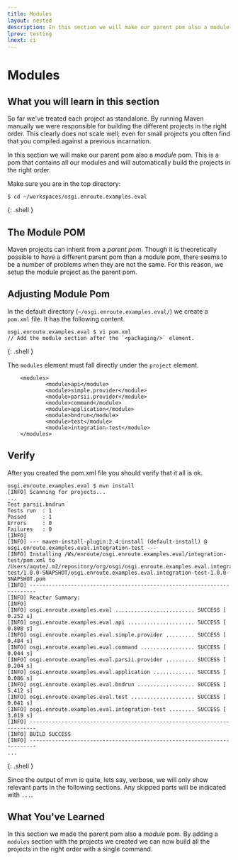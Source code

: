 ```yaml
---
title: Modules
layout: nested
description: In this section we will make our parent pom also a module pom
lprev: testing
lnext: ci
---
```

# Modules

## What you will learn in this section

So far we've treated each project as standalone. By running Maven manually we
were responsible for building the different projects in the right order. This
clearly does not scale well; even for small projects you often find that you
compiled against a previous incarnation. 

In this section we will make our parent pom also a _module_ pom. This is a pom
that contains all our modules and will automatically build the projects in the
right order. 

Make sure you are in the top directory:

	$ cd ~/workspaces/osgi.enroute.examples.eval
{: .shell }

## The Module POM

Maven projects can inherit from a _parent pom_. Though it is theoretically
possible to have a different parent pom than a module pom, there seems to be a number
of problems when they are not the same. For this reason, we setup the 
module project as the parent pom.  

## Adjusting Module Pom

In the default directory (`~/osgi.enroute.examples.eval/`) we create a `pom.xml`
file. It has the following content.

	osgi.enroute.examples.eval $ vi pom.xml
	// Add the module section after the `<packaging/>` element.
{: .shell } 

The `modules` element must fall directly under the `project` element.
	
		<modules>
				<module>api</module>
				<module>simple.provider</module>
				<module>parsii.provider</module>
				<module>command</module>
				<module>application</module>
				<module>bndrun</module>
				<module>test</module>
				<module>integration-test</module>
		</modules>


## Verify

After you created the pom.xml file you should verify that it all is ok.

	osgi.enroute.examples.eval $ mvn install
	[INFO] Scanning for projects...
	...
	Test parsii.bndrun
	Tests run  : 1
	Passed     : 1
	Errors     : 0
	Failures   : 0
	[INFO] 
	[INFO] --- maven-install-plugin:2.4:install (default-install) @ osgi.enroute.examples.eval.integration-test ---
	[INFO] Installing /Ws/enroute/osgi.enroute.examples.eval/integration-test/pom.xml to /Users/aqute/.m2/repository/org/osgi/osgi.enroute.examples.eval.integration-test/1.0.0-SNAPSHOT/osgi.enroute.examples.eval.integration-test-1.0.0-SNAPSHOT.pom
	[INFO] ------------------------------------------------------------------------
	[INFO] Reactor Summary:
	[INFO] 
	[INFO] osgi.enroute.examples.eval ......................... SUCCESS [  0.252 s]
	[INFO] osgi.enroute.examples.eval.api ..................... SUCCESS [  0.808 s]
	[INFO] osgi.enroute.examples.eval.simple.provider ......... SUCCESS [  0.484 s]
	[INFO] osgi.enroute.examples.eval.command ................. SUCCESS [  0.044 s]
	[INFO] osgi.enroute.examples.eval.parsii.provider ......... SUCCESS [  0.204 s]
	[INFO] osgi.enroute.examples.eval.application ............. SUCCESS [  0.086 s]
	[INFO] osgi.enroute.examples.eval.bndrun .................. SUCCESS [  5.412 s]
	[INFO] osgi.enroute.examples.eval.test .................... SUCCESS [  0.041 s]
	[INFO] osgi.enroute.examples.eval.integration-test ........ SUCCESS [  3.019 s]
	[INFO] ------------------------------------------------------------------------
	[INFO] BUILD SUCCESS
	[INFO] ------------------------------------------------------------------------
	...
{: .shell }

Since the output of mvn is quite, lets say, verbose, we will only show relevant parts in the
following sections. Any skipped parts will be indicated with `...`.

## What You've Learned

In this section we made the parent pom also a _module_ pom. By adding a `modules` 
section with the projects we created we can now build all the projects in the right
order with a single command. 
 